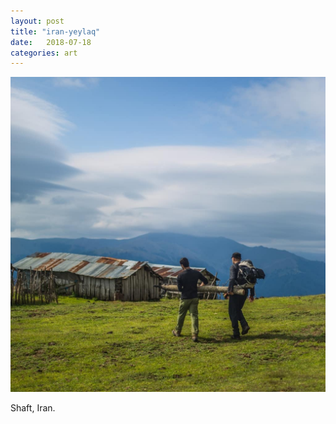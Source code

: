 ```yaml
---
layout: post
title: "iran-yeylaq"
date:   2018-07-18
categories: art
---
```


![iran-yeylaq](/img/arts/iran-yeylaq.jpg)

<span class='image-details'>
Shaft, Iran.
</span>
